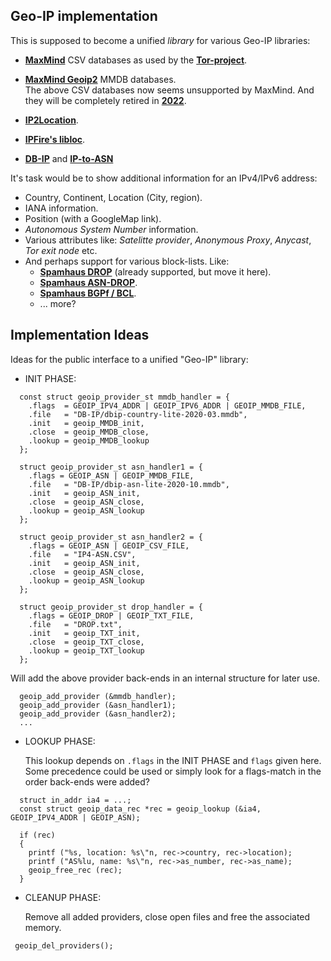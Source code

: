 ## Geo-IP implementation

This is supposed to become a unified *library* for various
Geo-IP libraries:

 * **[MaxMind](https://dev.maxmind.com/geoip/legacy/downloadable/)**
   CSV databases as used by the **[Tor-project](https://gitweb.torproject.org/tor.git/plain/src/config/)**.

 * **[MaxMind Geoip2](https://www.maxmind.com/en/geoip2-databases)** MMDB databases. <br>
   The above CSV databases now seems unsupported by MaxMind. And they will be completely retired in
   **[2022](https://blog.maxmind.com/2020/06/01/retirement-of-geoip-legacy-downloadable-databases-in-may-2022/)**.

 * **[IP2Location](https://github.com/chrislim2888/IP2Location-C-Library)**.

 * **[IPFire's libloc](https://git.ipfire.org/?p=location/libloc.git;a=summary)**.

 * **[DB-IP](https://db-ip.com/db/)** and **[IP-to-ASN](https://db-ip.com/db/download/ip-to-asn-lite)**

It's task would be to show additional information for an IPv4/IPv6 address:
 * Country, Continent, Location (City, region).
 * IANA information.
 * Position (with a GoogleMap link).
 * *Autonomous System Number* information.
 * Various attributes like: *Satelitte provider*, *Anonymous Proxy*, *Anycast*, *Tor exit node* etc.
 * And perhaps support for various block-lists. Like:
    * **[Spamhaus DROP](https://www.spamhaus.org/drop/)** (already supported, but move it here).
    * **[Spamhaus ASN-DROP](https://www.spamhaus.org/drop/)**.
    * **[Spamhaus BGPf / BCL](https://www.spamhaus.org/bgpf/)**.
    * ... more?

## Implementation Ideas

Ideas for the public interface to a unified "Geo-IP" library:

* INIT PHASE:
```
  const struct geoip_provider_st mmdb_handler = {
    .flags  = GEOIP_IPV4_ADDR | GEOIP_IPV6_ADDR | GEOIP_MMDB_FILE,
    .file   = "DB-IP/dbip-country-lite-2020-03.mmdb",
    .init   = geoip_MMDB_init,
    .close  = geoip_MMDB_close,
    .lookup = geoip_MMDB_lookup
  };

  struct geoip_provider_st asn_handler1 = {
    .flags = GEOIP_ASN | GEOIP_MMDB_FILE,
    .file   = "DB-IP/dbip-asn-lite-2020-10.mmdb",
    .init   = geoip_ASN_init,
    .close  = geoip_ASN_close,
    .lookup = geoip_ASN_lookup
  };

  struct geoip_provider_st asn_handler2 = {
    .flags = GEOIP_ASN | GEOIP_CSV_FILE,
    .file   = "IP4-ASN.CSV",
    .init   = geoip_ASN_init,
    .close  = geoip_ASN_close,
    .lookup = geoip_ASN_lookup
  };

  struct geoip_provider_st drop_handler = {
    .flags = GEOIP_DROP | GEOIP_TXT_FILE,
    .file   = "DROP.txt",
    .init   = geoip_TXT_init,
    .close  = geoip_TXT_close,
    .lookup = geoip_TXT_lookup
  };
```

  Will add the above provider back-ends in an internal structure for later use.

```
  geoip_add_provider (&mmdb_handler);
  geoip_add_provider (&asn_handler1);
  geoip_add_provider (&asn_handler2);
  ...
```

* LOOKUP PHASE:

  This lookup depends on `.flags` in the INIT PHASE and `flags` given here. <br>
  Some precedence could be used or simply look for a flags-match in the order back-ends were added?

```
  struct in_addr ia4 = ...;
  const struct geoip_data_rec *rec = geoip_lookup (&ia4, GEOIP_IPV4_ADDR | GEOIP_ASN);

  if (rec)
  {
    printf ("%s, location: %s\"n, rec->country, rec->location);
    printf ("AS%lu, name: %s\"n, rec->as_number, rec->as_name);
    geoip_free_rec (rec);
  }
```

* CLEANUP PHASE:

  Remove all added providers, close open files and free the associated memory.

```
 geoip_del_providers();
```
